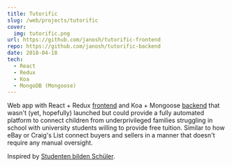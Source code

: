 ```yaml
---
title: Tutorific
slug: /web/projects/tutorific
cover:
  img: tutorific.png
url: https://github.com/janosh/tutorific-frontend
repo: https://github.com/janosh/tutorific-backend
date: 2018-04-18
tech:
  - React
  - Redux
  - Koa
  - MongoDB (Mongoose)
---
```


Web app with React + Redux [frontend](https://github.com/janosh/tutorific-frontend) and Koa + Mongoose [backend](https://github.com/janosh/tutorific-backend) that wasn't (yet, hopefully) launched but could provide a fully automated platform to connect children from underprivileged families struggling in school with university students willing to provide free tuition. Similar to how eBay or Craig's List connect buyers and sellers in a manner that doesn't require any manual oversight.

Inspired by [Studenten bilden Schüler](https://studenten-bilden-schueler.de).
